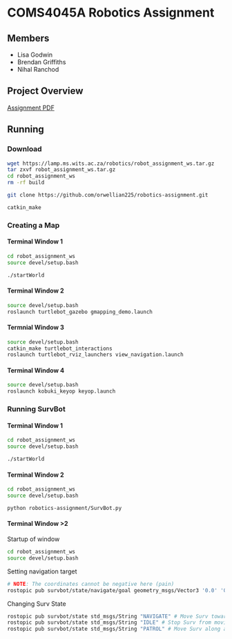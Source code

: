 # COMS4045A Robotics Assignment

## Members

* Lisa Godwin
* Brendan Griffiths
* Nihal Ranchod


## Project Overview

[Assignment PDF](./assignment2024.pdf)


## Running

### Download

```bash
wget https://lamp.ms.wits.ac.za/robotics/robot_assignment_ws.tar.gz
tar zxvf robot_assignment_ws.tar.gz
cd robot_assignment_ws
rm -rf build

git clone https://github.com/orwellian225/robotics-assignment.git

catkin_make
```

### Creating a Map

#### Terminal Window 1

```bash
cd robot_assignment_ws
source devel/setup.bash

./startWorld
```

#### Terminal Window 2

```bash
source devel/setup.bash
roslaunch turtlebot_gazebo gmapping_demo.launch
```

#### Termnial Window 3
```bash
source devel/setup.bash
catkin_make turtlebot_interactions
roslaunch turtlebot_rviz_launchers view_navigation.launch
```

#### Terminal Window 4
```bash
source devel/setup.bash
roslaunch kobuki_keyop keyop.launch
```

### Running SurvBot

#### Terminal Window 1

```bash
cd robot_assignment_ws
source devel/setup.bash

./startWorld
```

#### Terminal Window 2

```bash
cd robot_assignment_ws
source devel/setup.bash

python robotics-assignment/SurvBot.py
```

#### Terminal Window >2

Startup of window

```bash
cd robot_assignment_ws
source devel/setup.bash
```

Setting navigation target

```bash
# NOTE: The coordinates cannot be negative here (pain)
rostopic pub survbot/state/navigate/goal geometry_msgs/Vector3 '0.0' '0.0' '0.0'
```

Changing Surv State

```bash
rostopic pub survbot/state std_msgs/String "NAVIGATE" # Move Surv towards the 
rostopic pub survbot/state std_msgs/String "IDLE" # Stop Surv from moving
rostopic pub survbot/state std_msgs/String "PATROL" # Move Surv along a cycle in the graph
```